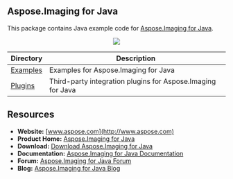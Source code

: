 ## Aspose.Imaging for Java

This package contains Java example code for [Aspose.Imaging for Java](https://www.aspose.com/products/imaging/java).

<p align="center">
  <a title="Download ZIP" href="https://github.com/asposeimaging/Aspose_Imaging_Java/archive/master.zip">
     <img src="http://i.imgur.com/hwNhrGZ.png" />
  </a>
</p>

Directory | Description
--------- | -----------
[Examples](Examples)  |  Examples for Aspose.Imaging for Java
[Plugins](Plugins)  |  Third-party integration plugins for Aspose.Imaging for Java

## Resources

+ **Website:** [www.aspose.com](http://www.aspose.com)
+ **Product Home:** [Aspose.Imaging for Java](https://www.aspose.com/products/imaging/java)
+ **Download:** [Download Aspose.Imaging for Java](https://downloads.aspose.com/imaging/java)
+ **Documentation:** [Aspose.Imaging for Java Documentation](https://docs.aspose.com/display/imagingjava/home)
+ **Forum:** [Aspose.Imaging for Java Forum](https://forum.aspose.com/c/imaging)
+ **Blog:** [Aspose.Imaging for Java Blog](https://blog.aspose.com/category/aspose-products/aspose.imaging-product-family/)
